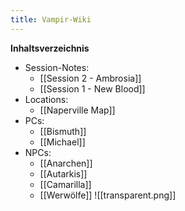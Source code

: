 ```yaml
---
title: Vampir-Wiki
---
```

**Inhaltsverzeichnis**
- Session-Notes:
	- [[Session 2 - Ambrosia]]
	- [[Session 1 - New Blood]]
- Locations:
	- [[Naperville Map]]
- PCs:
	- [[Bismuth]]
	- [[Michael]]
- NPCs:
	- [[Anarchen]]
	- [[Autarkis]]
	- [[Camarilla]]
	- [[Werwölfe]]
![[transparent.png]]